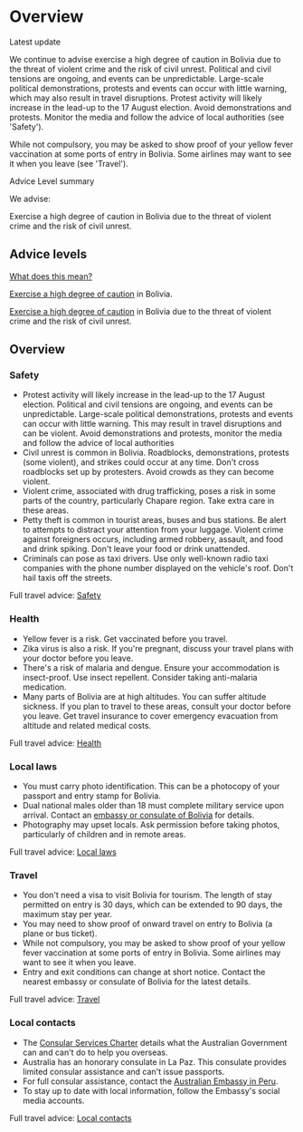 # Overview

Latest update

We continue to advise exercise a high degree of caution in Bolivia due to the threat of violent crime and the risk of civil unrest. Political and civil tensions are ongoing, and events can be unpredictable. Large-scale political demonstrations, protests and events can occur with little warning, which may also result in travel disruptions. Protest activity will likely increase in the lead-up to the 17 August election. Avoid demonstrations and protests. Monitor the media and follow the advice of local authorities (see 'Safety').   
  
While not compulsory, you may be asked to show proof of your yellow fever vaccination at some ports of entry in Bolivia. Some airlines may want to see it when you leave (see 'Travel').

Advice Level summary

We advise:

Exercise a high degree of caution in Bolivia due to the threat of violent crime and the risk of civil unrest.

## Advice levels

[What does this mean?](/before-you-go/travel-advice-explained/)

[Exercise a high degree of caution](https://www.smartraveller.gov.au/consular-services/travel-advice-explained#level2 ) in Bolivia.

[Exercise a high degree of caution](https://www.smartraveller.gov.au/consular-services/travel-advice-explained#level2 ) in Bolivia due to the threat of violent crime and the risk of civil unrest.

## Overview

### Safety

* Protest activity will likely increase in the lead-up to the 17 August election. Political and civil tensions are ongoing, and events can be unpredictable. Large-scale political demonstrations, protests and events can occur with little warning. This may result in travel disruptions and can be violent. Avoid demonstrations and protests, monitor the media and follow the advice of local authorities
* Civil unrest is common in Bolivia. Roadblocks, demonstrations, protests (some violent), and strikes could occur at any time. Don't cross roadblocks set up by protesters. Avoid crowds as they can become violent.
* Violent crime, associated with drug trafficking, poses a risk in some parts of the country, particularly Chapare region. Take extra care in these areas.
* Petty theft is common in tourist areas, buses and bus stations. Be alert to attempts to distract your attention from your luggage. Violent crime against foreigners occurs, including armed robbery, assault, and food and drink spiking. Don't leave your food or drink unattended.
* Criminals can pose as taxi drivers. Use only well-known radio taxi companies with the phone number displayed on the vehicle's roof. Don't hail taxis off the streets.

Full travel advice: [Safety](#safety)

### Health

* Yellow fever is a risk. Get vaccinated before you travel.
* Zika virus is also a risk. If you're pregnant, discuss your travel plans with your doctor before you leave.
* There's a risk of malaria and dengue. Ensure your accommodation is insect-proof. Use insect repellent. Consider taking anti-malaria medication.
* Many parts of Bolivia are at high altitudes. You can suffer altitude sickness. If you plan to travel to these areas, consult your doctor before you leave. Get travel insurance to cover emergency evacuation from altitude and related medical costs.

Full travel advice: [Health](#health)

### Local laws

* You must carry photo identification. This can be a photocopy of your passport and entry stamp for Bolivia.
* Dual national males older than 18 must complete military service upon arrival. Contact an [embassy or consulate of Bolivia](https://protocol.dfat.gov.au/Public/Missions/28) for details.
* Photography may upset locals. Ask permission before taking photos, particularly of children and in remote areas.

Full travel advice: [Local laws](#local-laws)

### Travel

* You don't need a visa to visit Bolivia for tourism. The length of stay permitted on entry is 30 days, which can be extended to 90 days, the maximum stay per year.
* You may need to show proof of onward travel on entry to Bolivia (a plane or bus ticket).
* While not compulsory, you may be asked to show proof of your yellow fever vaccination at some ports of entry in Bolivia. Some airlines may want to see it when you leave.
* Entry and exit conditions can change at short notice. Contact the nearest embassy or consulate of Bolivia for the latest details.

Full travel advice: [Travel](#travel)

### Local contacts

* The [Consular Services Charter](https://www.smartraveller.gov.au/node/46) details what the Australian Government can and can't do to help you overseas.
* Australia has an honorary consulate in La Paz. This consulate provides limited consular assistance and can't issue passports.
* For full consular assistance, contact the [Australian Embassy in Peru](https://peru.embassy.gov.au/lima/home.html).
* To stay up to date with local information, follow the Embassy's social media accounts.

Full travel advice: [Local contacts](#local-contacts)